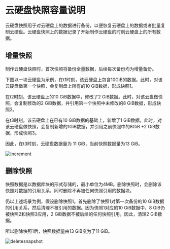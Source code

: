 # **云硬盘快照容量说明**

云硬盘快照用于对云硬盘上的数据进行备份，以便恢复云硬盘上的数据或者批量复制云硬盘。云硬盘快照上的数据记录了开始制作云硬盘的时刻云硬盘上的所有数据。



## 增量快照

制作云硬盘快照时，首次快照将备份全量数据，后续每次备份均为增量备份。

下图以一块云硬盘为示例，在t1时刻，该云硬盘上包含10GiB的数据。此时，对该云硬盘做第一个快照，会复制盘上所有的10 GiB数据，形成快照1。

在t2时刻，该云硬盘上的10 GiB数据中，修改了2 GiB数据。此时，对该云盘做快照，会复制修改的2 GiB数据，并引用第一个快照中未修改的8 GiB数据，形成快照2。

在t3时刻，该云硬盘上在已有10 GiB数据的基础上，新增了1 GiB数据。此时，对该云硬盘做快照，会复制新增的1GiB数据，并引用之前快照中的8GiB +2 GiB数据，形成快照3。

因此，在t3时刻，云硬盘数据量为 11 GiB，当前快照数据量为13 GiB。

![increment](../../../../image/Elastic-Compute/CloudDisk/cloud-disk/increment.png)



## 删除快照

快照数据是以数据库块的形式存储的，最小单位为4MB。删除快照时，会删除该快照对数据的引用关系，同时删除不再被任何快照引用的数据块。

仍以上述场景为例，假设删除快照1。首先删除了快照1对第一次备份的10 GiB数据的引用关系，然后清理不被引用的数据。因为快照1对应的10 GiB数据中，8 GiB仍被快照2和快照3应用，2 GiB数据不被后续的任何快照引用，因此，清理2 GiB数据。

所以删除快照1后，快照数据量由13 GiB变为了11 GiB。

![deletesnapshot](../../../../image/Elastic-Compute/CloudDisk/cloud-disk/deletesnapshot.png)
